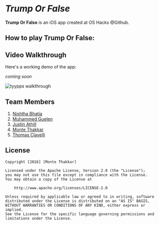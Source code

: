 # *Trump Or False*

**Trump Or False** is an iOS app created at OS Hacks @Github.

## How to play Trump Or False:


## Video Walkthrough

Here's a working demo of the app:

*coming soon*

![tyypps walkthrough](tyypps.gif)


## Team Members

1. [Nishtha Bhatia](https://github.com/nishthabhatia)
2. [Muhammed Guelen](https://github.com/mguelen)
3. [Justin Athill](https://github.com/jathill)
4. [Monte Thakkar](https://github.com/monte9)
5. [Thomas Clavelli](https://github.com/tjclavel)


## License

    Copyright [2016] [Monte Thakkar]

    Licensed under the Apache License, Version 2.0 (the "License");
    you may not use this file except in compliance with the License.
    You may obtain a copy of the License at

        http://www.apache.org/licenses/LICENSE-2.0

    Unless required by applicable law or agreed to in writing, software
    distributed under the License is distributed on an "AS IS" BASIS,
    WITHOUT WARRANTIES OR CONDITIONS OF ANY KIND, either express or implied.
    See the License for the specific language governing permissions and
    limitations under the License.
